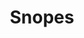 ---
title: Snopes
web: http://www.snopes.com/
feed: http://www.snopes.com/feed/

wikipedia: Snopes.com
twitter: snopes
facebook: snopes
linkedin: company/snopes.com
---